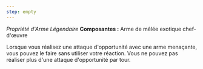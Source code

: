 ```yaml
---
step: empty
---
```

_Propriété d'Arme Légendaire_
__Composantes :__ Arme de mêlée  exotique chef-d'œuvre

Lorsque vous réalisez une attaque d'opportunité avec une arme menaçante, vous pouvez le faire sans utiliser votre réaction. Vous ne pouvez pas réaliser plus d'une attaque d'opportunité par tour.